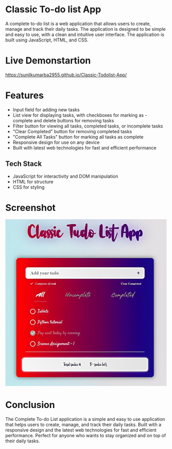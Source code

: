 
# Classic To-do list App

A complete to-do list is a web application that allows users to create, manage and track their daily tasks. The application is designed to be simple and easy to use, with a clean and intuitive user interface. The application is built using JavaScript, HTML, and CSS.

# Live Demonstartion
<a href="https://sunilkumarba2955.github.io/Classic-Todolist-App/">https://sunilkumarba2955.github.io/Classic-Todolist-App/</a>

# Features
- Input field for adding new tasks
- List view for displaying tasks, with checkboxes for marking as - complete and delete buttons for removing tasks
- Filter button for viewing all tasks, completed tasks, or incomplete tasks
- "Clear Completed" button for removing completed tasks
- "Complete All Tasks" button for marking all tasks as complete
- Responsive design for use on any device
- Built with latest web technologies for fast and efficient performance

## Tech Stack

- JavaScript for interactivity and DOM manipulation
- HTML for structure
- CSS for styling

# Screenshot
![image alt text](https://raw.githubusercontent.com/SunilKumarba2955/Classic-Todolist-App/head/Photo.jpg)

# Conclusion

The Complete To-do List application is a simple and easy to use application that helps users to create, manage, and track their daily tasks. Built with a responsive design and the latest web technologies for fast and efficient performance. Perfect for anyone who wants to stay organized and on top of their daily tasks.
